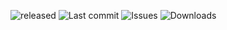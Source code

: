 ![released](https://img.shields.io/github/release-date/thexgamelord/iio?color=g&style=flat-square)
![Last commit](https://img.shields.io/github/last-commit/thexgamelord/iio?style=flat-square)
![Issues](https://img.shields.io/github/issues/thexgamelord/iio?style=flat-square)
![Downloads](https://img.shields.io/github/downloads/thexgamelord/IIO/total?color=light%20green&style=flat-square)
